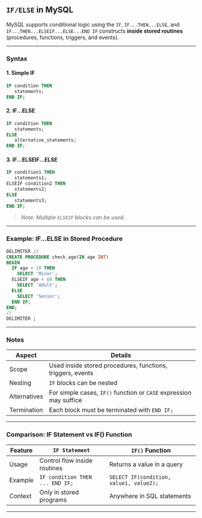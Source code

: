 ## `IF/ELSE` in MySQL

MySQL supports conditional logic using the `IF`, `IF...THEN...ELSE`, and `IF...THEN...ELSEIF...ELSE...END IF` constructs **inside stored routines** (procedures, functions, triggers, and events).

---

### Syntax

#### 1. Simple IF

```sql
IF condition THEN
   statements;
END IF;
```

#### 2. IF...ELSE

```sql
IF condition THEN
   statements;
ELSE
   alternative_statements;
END IF;
```

#### 3. IF...ELSEIF...ELSE

```sql
IF condition1 THEN
   statements1;
ELSEIF condition2 THEN
   statements2;
ELSE
   statements3;
END IF;
```

> *Note: Multiple `ELSEIF` blocks can be used.*

---

### Example: IF...ELSE in Stored Procedure

```sql
DELIMITER //
CREATE PROCEDURE check_age(IN age INT)
BEGIN
  IF age < 18 THEN
    SELECT 'Minor';
  ELSEIF age < 60 THEN
    SELECT 'Adult';
  ELSE
    SELECT 'Senior';
  END IF;
END;
//
DELIMITER ;
```

---

### Notes

| Aspect       | Details                                                            |
| ------------ | ------------------------------------------------------------------ |
| Scope        | Used inside stored procedures, functions, triggers, events         |
| Nesting      | `IF` blocks can be nested                                          |
| Alternatives | For simple cases, `IF()` function or `CASE` expression may suffice |
| Termination  | Each block must be terminated with `END IF;`                       |

---

### Comparison: IF Statement vs IF() Function

| Feature | `IF Statement`                  | `IF()` Function                         |
| ------- | ------------------------------- | --------------------------------------- |
| Usage   | Control flow inside routines    | Returns a value in a query              |
| Example | `IF condition THEN ... END IF;` | `SELECT IF(condition, value1, value2);` |
| Context | Only in stored programs         | Anywhere in SQL statements              |

---
